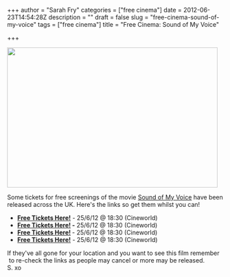+++
author = "Sarah Fry"
categories = ["free cinema"]
date = 2012-06-23T14:54:28Z
description = ""
draft = false
slug = "free-cinema-sound-of-my-voice"
tags = ["free cinema"]
title = "Free Cinema: Sound of My Voice"

+++


<a href="http://sweetaspi.co.uk/images/2012/06/Sound-of-My-Voice.jpg"><img class="aligncenter size-full wp-image-901" title="Sound-of-My-Voice" src="http://sweetaspi.co.uk/images/2012/06/Sound-of-My-Voice.jpg" alt="" width="490" height="326" /></a>

Some tickets for free screenings of the movie <a href="http://www.imdb.com/title/tt1748207/" target="_blank">Sound of My Voice</a> have been released across the UK. Here's the links so get them whilst you can!
<ul>
	<li><strong><a href="https://www.showfilmfirst.com/pin/542676" target="_blank">Free Tickets Here!</a></strong> - 25/6/12 @ 18:30 (Cineworld)</li>
	<li><strong><a href="http://www.showfilmfirst.com/pin/634878" target="_blank">Free Tickets Here!</a> -</strong> 25/6/12 @ 18:30 (Cineworld)</li>
	<li><strong><a href="http://www.showfilmfirst.com/pin/829023" target="_blank">Free Tickets Here!</a> </strong>- 25/6/12 @ 18:30 (Cineworld)</li>
	<li><strong><a href="http://www.showfilmfirst.com/pin/878885" target="_blank">Free Tickets Here!</a></strong> - 25/6/12 @ 18:30 (Cineworld)</li>
</ul>
<div>If they've all gone for your location and you want to see this film remember  to re-check the links as people may cancel or more may be released.</div>
S. xo

